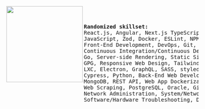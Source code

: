 <pre>
<a href="https://www.pixiv.net/en/artworks/81755755" target="_blank">
<img src="https://cdn.donmai.us/sample/7e/8c/__charlotte_and_momoe_nagisa_mahou_shoujo_madoka_magica_and_1_more_drawn_by_toukashi_2tou9__sample-7e8cd4fa6f45b9467975a69788b5d561.jpg" width="200" align="left">
</a>
<pre>
<b>Randomized skillset:</b>
React.js, Angular, Next.js TypeScript, Linux, Node.js, Svelte
JavaScript, Zod, Docker, ESLint, NPM/PNPM, Remote Development
Front-End Development, DevOps, Git, SSH, Shell/Bash Scripting
Continuous Integration/Continuous Delivery, UX/UI Design, Jest
Go, Server-side Rendering, Static Site Generation, Github/Gitlab
GPG, Responsive Web Design, Tailwind CSS, Material UI, Bootstrap
LXC, Electron, GraphQL, SASS, styled-components, Emotion, PWAs
Cypress, Python, Back-End Web Development, Serverless Functions
MongoDB, REST API, Web App Dockerization, Express.js, SQL, NoSQL
Web Scraping, PostgreSQL, Oracle, Github Actions, System Recovery
Network Administration, System/Network Security, Nginx, Rust, C
Software/Hardware Troubleshooting, Debian server Administration
</pre>
</pre>
